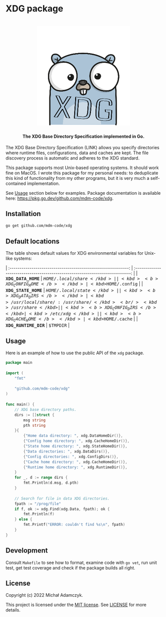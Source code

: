 # XDG package

<h1 align="center">
  <div>
    <img src="https://raw.githubusercontent.com/mdm-code/mdm-code.github.io/main/xdg_logo.png" alt="logo"/>
  </div>
</h1>

<h4 align="center">The XDG Base Directory Specification implemented in Go.</h4>


<!-- TODO (michal): Add badges -->


The XDG Base Directory Specification (LINK) allows you specify directories where
runtime files, configurations, data and caches are kept. The file discovery
process is automatic and adheres to the XDG standard.

This package supports most Unix-based operating systems. It should work fine on
MacOS. I wrote this package for my personal needs: to deduplicate this kind of
functionality from my other programs, but it is very much a self-contained
implementation.

See [Usage](#usage) section below for examples. Package documentation is
available here: https://pkg.go.dev/github.com/mdm-code/xdg.


## Installation

```sh
go get github.com/mdm-code/xdg
```


## Default locations

The table shows default values for XDG environmental variables for Unix-like systems:

| :------------------------------------------------------------: | :----------------------------------------------------------------------------: |
| <kbd><b>XDG_DATA_HOME</b></kbd>                                | <kbd>$HOME/.local/share</kbd>                                                  |
| <kbd><b>XDG_CONFIG_HOME</b></kbd>                              | <kbd>$HOME/.config</kbd>                                                       |
| <kbd><b>XDG_STATE_HOME</b></kbd>                               | <kbd>$HOME/.local/state</kbd>                                                  |
| <kbd><b>XDG_DATA_DIRS</b></kbd>                                | <kbd>/usr/local/share/:/usr/share/</kbd><br/><kbd>/usr/share</kbd>             |
| <kbd><b>XDG_CONFIG_DIRS</b></kbd>                              | <kbd>/etc/xdg</kbd>                                                            |
| <kbd><b>XDG_CACHE_HOME</b></kbd>                               | <kbd>$HOME/.cache</kbd>                                                        |
| <kbd><b>XDG_RUNTIME_DIR</b></kbd>                              | <kbd>$TMPDIR</kbd>                                                             |


## Usage

Here is an example of how to use the public API of the `xdg` package.

```go
package main

import (
	"fmt"

	"github.com/mdm-code/xdg"
)

func main() {
	// XDG base directory paths.
	dirs := []struct {
		msg string
		pth string
	}{
		{"Home data directory: ", xdg.DataHomeDir()},
		{"Config home directory: ", xdg.CacheHomeDir()},
		{"State home directory: ", xdg.StateHomeDir()},
		{"Data directories: ", xdg.DataDirs()},
		{"Config directories: ", xdg.ConfigDirs()},
		{"Cache home directory: ", xdg.CacheHomeDir()},
		{"Runtime home directory: ", xdg.RuntimeDir()},
	}
	for _, d := range dirs {
		fmt.Println(d.msg, d.pth)
	}

	// Search for file in data XDG directories.
	fpath := "/prog/file"
	if f, ok := xdg.Find(xdg.Data, fpath); ok {
		fmt.Println(f)
	} else {
		fmt.Printf("ERROR: couldn't find %s\n", fpath)
	}
}
```


## Development

Consult `Makefile` to see how to format, examine code with `go vet`, run unit test,
get test coverage and check if the package builds all right.


## License

Copyright (c) 2022 Michał Adamczyk.

This project is licensed under the [MIT license](https://opensource.org/licenses/MIT).
See [LICENSE](LICENSE) for more details.
